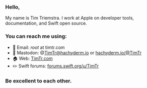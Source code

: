 ### Hello,

My name is Tim Triemstra. I work at Apple on developer tools, documentation, and Swift open source.

### You can reach me using:

- 📨  Email: *root* at timtr.com
- 🐘  Mastodon: @TimTr@hachyderm.io or [hachyderm.io/@TimTr](https://hachyderm.io/@TimTr)
- 🏠  Web:  [TimTr.com](https://timtr.com)
- ✏️  Swift forums: [forums.swift.org/u/TimTr](https://forums.swift.org/u/TimTr)

### Be excellent to each other. 
